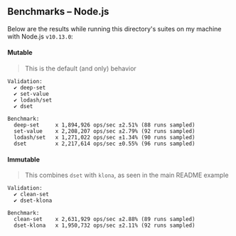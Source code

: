 ## Benchmarks – Node.js

Below are the results while running this directory's suites on my machine with Node.js `v10.13.0`:

#### Mutable

> This is the default (and only) behavior

```
Validation:
  ✔ deep-set
  ✔ set-value
  ✔ lodash/set
  ✔ dset

Benchmark:
  deep-set     x 1,894,926 ops/sec ±2.51% (88 runs sampled)
  set-value    x 2,208,207 ops/sec ±2.79% (92 runs sampled)
  lodash/set   x 1,271,022 ops/sec ±1.34% (90 runs sampled)
  dset         x 2,217,614 ops/sec ±0.55% (96 runs sampled)
```

#### Immutable

> This combines `dset` with `klona`, as seen in the main README example

```
Validation:
  ✔ clean-set
  ✔ dset-klona

Benchmark:
  clean-set    x 2,631,929 ops/sec ±2.88% (89 runs sampled)
  dset-klona   x 1,950,732 ops/sec ±2.11% (92 runs sampled)
```
